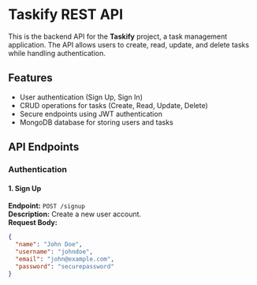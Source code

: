 # **Taskify REST API**  

This is the backend API for the **Taskify** project, a task management application. The API allows users to create, read, update, and delete tasks while handling authentication.  

## **Features**
- User authentication (Sign Up, Sign In)  
- CRUD operations for tasks (Create, Read, Update, Delete)  
- Secure endpoints using JWT authentication  
- MongoDB database for storing users and tasks  

## **API Endpoints**  

### **Authentication**  

#### **1. Sign Up**  
**Endpoint:** `POST /signup`  
**Description:** Create a new user account.  
**Request Body:**  
```json
{
  "name": "John Doe",
  "username": "johndoe",
  "email": "john@example.com",
  "password": "securepassword"
}